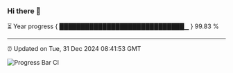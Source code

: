 ### Hi there 👋

⏳ Year progress { █████████████████████████████▁ } 99.83 %

---

⏰ Updated on Tue, 31 Dec 2024 08:41:53 GMT

![Progress Bar CI](https://github.com/IshwaranRudhara/GIT-ACTION/workflows/Progress%20Bar%20CI/badge.svg)

